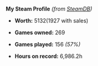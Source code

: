 **My Steam Profile** *(from [SteamDB](https://steamdb.info/calculator/76561198133754678/?cc=us))*


* **Worth:** $5132 ($1927 with sales)

* **Games owned:** 269

* **Games played:** 156 *(57%)*

* **Hours on record:** 6,986.2h